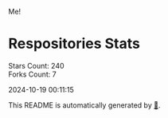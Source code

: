 Me!

# Respositories Stats
Stars Count: 240  
Forks Count: 7

2024-10-19 00:11:15  

This README is automatically generated by [🐰](https://github.com/rnitta/rnitta).
